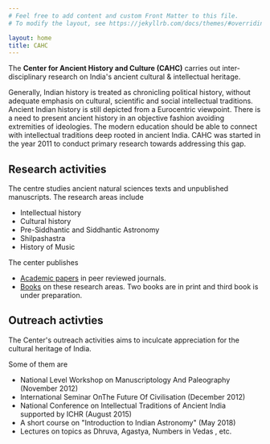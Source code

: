 ```yaml
---
# Feel free to add content and custom Front Matter to this file.
# To modify the layout, see https://jekyllrb.com/docs/themes/#overriding-theme-defaults

layout: home
title: CAHC
---
```

<div hidden style="color:red;padding-top:-100px"> mask </div>

The **Center for Ancient History and Culture (CAHC)** carries out inter-disciplinary research on India's ancient cultural & intellectual heritage.

Generally, Indian history is treated as chronicling political history, without adequate emphasis on cultural, scientific and social intellectual traditions. Ancient Indian history is still depicted from a Eurocentric viewpoint. There is a need to present ancient history in an objective fashion avoiding extremities of ideologies. The modern education should be able to connect with intellectual traditions deep rooted in ancient India. CAHC was started in the year 2011 to conduct primary research towards addressing this gap.

## Research activities

The centre studies ancient natural sciences texts and unpublished manuscripts. The research areas include

- Intellectual history
- Cultural history
- Pre-Siddhantic and Siddhantic Astronomy
- Shilpashastra
- History of Music

The center publishes

- [Academic papers](/papers) in peer reviewed journals.
- [Books](/books) on these research areas. Two books are in print and third book is under preparation.

## Outreach activties

The Center's outreach activities aims to inculcate appreciation for the cultural heritage of India.

Some of them are

- National Level Workshop on Manuscriptology And Paleography (November 2012)
- International Seminar OnThe Future Of Civilisation (December 2012)
- National Conference on Intellectual Traditions of Ancient India supported by ICHR (August 2015)
- A short course on "Introduction to Indian Astronomy" (May 2018)
- Lectures on topics as Dhruva, Agastya, Numbers in Vedas , etc.
